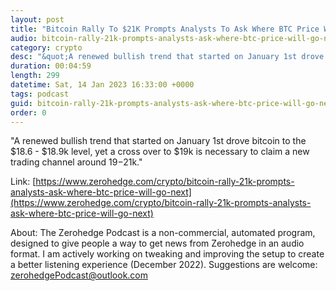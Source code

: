 ```yaml
---
layout: post
title: "Bitcoin Rally To $21K Prompts Analysts To Ask Where BTC Price Will Go Next"
audio: bitcoin-rally-21k-prompts-analysts-ask-where-btc-price-will-go-next-0
category: crypto
desc: "&quot;A renewed bullish trend that started on January 1st drove bitcoin to the $18.6 - $18.9k level, yet a cross over to $19k is necessary to claim a new trading channel around $19-$21k.&quot;"
duration: 00:04:59
length: 299
datetime: Sat, 14 Jan 2023 16:33:00 +0000
tags: podcast
guid: bitcoin-rally-21k-prompts-analysts-ask-where-btc-price-will-go-next-0
order: 0
---
```

&quot;A renewed bullish trend that started on January 1st drove bitcoin to the $18.6 - $18.9k level, yet a cross over to $19k is necessary to claim a new trading channel around $19-$21k.&quot;

Link: [https://www.zerohedge.com/crypto/bitcoin-rally-21k-prompts-analysts-ask-where-btc-price-will-go-next](https://www.zerohedge.com/crypto/bitcoin-rally-21k-prompts-analysts-ask-where-btc-price-will-go-next)

About: The Zerohedge Podcast is a non-commercial, automated program, designed to give people a way to get news from Zerohedge in an audio format.  I am actively working on tweaking and improving the setup to create a better listening experience (December 2022).  Suggestions are welcome: [zerohedgePodcast@outlook.com](mailto:zerohedgePodcast@outlook.com)